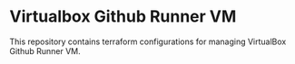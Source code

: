 # Virtualbox Github Runner VM
This repository contains terraform configurations for managing VirtualBox Github Runner VM.